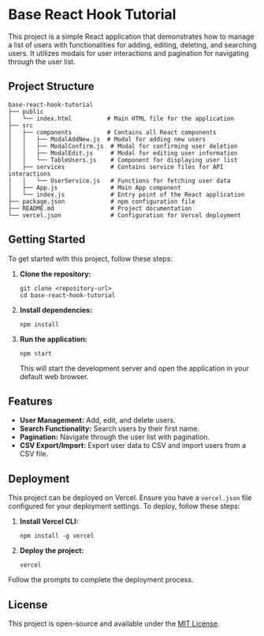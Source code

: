 # Base React Hook Tutorial

This project is a simple React application that demonstrates how to manage a list of users with functionalities for adding, editing, deleting, and searching users. It utilizes modals for user interactions and pagination for navigating through the user list.

## Project Structure

```
base-react-hook-tutorial
├── public
│   └── index.html          # Main HTML file for the application
├── src
│   ├── components          # Contains all React components
│   │   ├── ModalAddNew.js  # Modal for adding new users
│   │   ├── ModalConfirm.js  # Modal for confirming user deletion
│   │   ├── ModalEdit.js     # Modal for editing user information
│   │   └── TableUsers.js    # Component for displaying user list
│   ├── services             # Contains service files for API interactions
│   │   └── UserService.js   # Functions for fetching user data
│   ├── App.js               # Main App component
│   └── index.js             # Entry point of the React application
├── package.json             # npm configuration file
├── README.md                # Project documentation
└── vercel.json              # Configuration for Vercel deployment
```

## Getting Started

To get started with this project, follow these steps:

1. **Clone the repository:**
   ```
   git clone <repository-url>
   cd base-react-hook-tutorial
   ```

2. **Install dependencies:**
   ```
   npm install
   ```

3. **Run the application:**
   ```
   npm start
   ```
   This will start the development server and open the application in your default web browser.

## Features

- **User Management:** Add, edit, and delete users.
- **Search Functionality:** Search users by their first name.
- **Pagination:** Navigate through the user list with pagination.
- **CSV Export/Import:** Export user data to CSV and import users from a CSV file.

## Deployment

This project can be deployed on Vercel. Ensure you have a `vercel.json` file configured for your deployment settings. To deploy, follow these steps:

1. **Install Vercel CLI:**
   ```
   npm install -g vercel
   ```

2. **Deploy the project:**
   ```
   vercel
   ```

Follow the prompts to complete the deployment process.

## License

This project is open-source and available under the [MIT License](LICENSE).